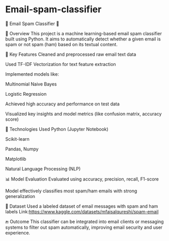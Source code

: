 # Email-spam-classifier
💌 Email Spam Classifier 🧠

📌 Overview
This project is a machine learning-based email spam classifier built using Python. It aims to automatically detect whether a given email is spam or not spam (ham) based on its textual content.

🚀 Key Features
Cleaned and preprocessed raw email text data

Used TF-IDF Vectorization for text feature extraction

Implemented models like:

Multinomial Naive Bayes

Logistic Regression

Achieved high accuracy and performance on test data

Visualized key insights and model metrics (like confusion matrix, accuracy score)

🧰 Technologies Used
Python (Jupyter Notebook)

Scikit-learn

Pandas, Numpy

Matplotlib 

Natural Language Processing (NLP)

📊 Model Evaluation
Evaluated using accuracy, precision, recall, F1-score

Model effectively classifies most spam/ham emails with strong generalization

📁 Dataset
Used a labeled dataset of email messages with spam and ham labels
Link:https://www.kaggle.com/datasets/mfaisalqureshi/spam-email

🔚 Outcome
This classifier can be integrated into email clients or messaging systems to filter out spam automatically, improving email security and user experience.
